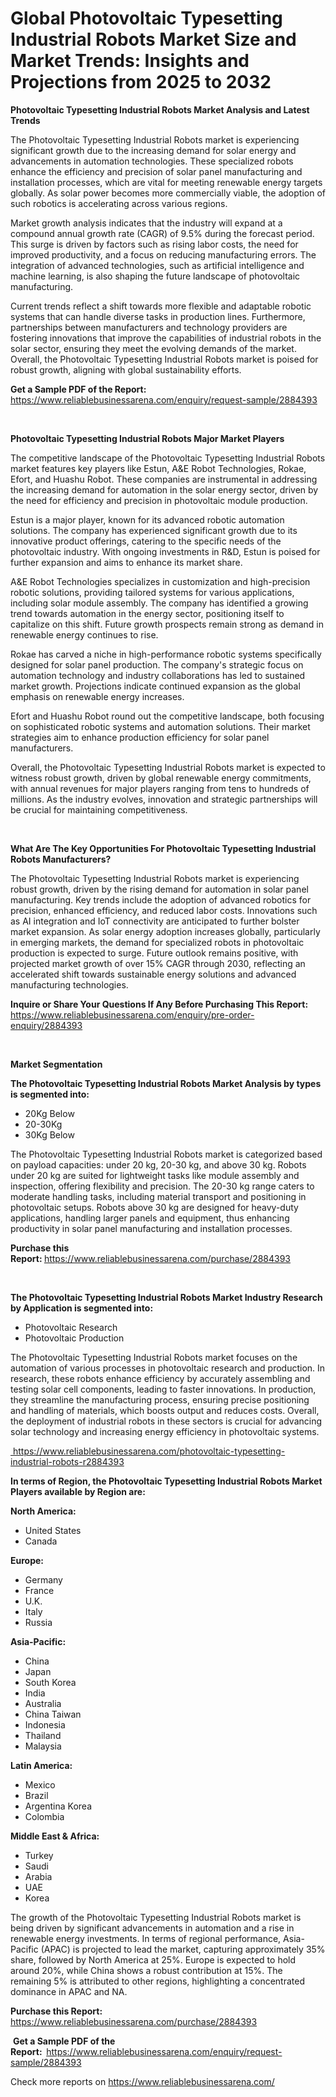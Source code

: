 <p><h1>Global Photovoltaic Typesetting Industrial Robots Market Size and Market Trends: Insights and Projections from 2025 to 2032</h1></p><p><strong>Photovoltaic Typesetting Industrial Robots Market Analysis and Latest Trends</strong></p>
<p><p>The Photovoltaic Typesetting Industrial Robots market is experiencing significant growth due to the increasing demand for solar energy and advancements in automation technologies. These specialized robots enhance the efficiency and precision of solar panel manufacturing and installation processes, which are vital for meeting renewable energy targets globally. As solar power becomes more commercially viable, the adoption of such robotics is accelerating across various regions.</p><p>Market growth analysis indicates that the industry will expand at a compound annual growth rate (CAGR) of 9.5% during the forecast period. This surge is driven by factors such as rising labor costs, the need for improved productivity, and a focus on reducing manufacturing errors. The integration of advanced technologies, such as artificial intelligence and machine learning, is also shaping the future landscape of photovoltaic manufacturing.</p><p>Current trends reflect a shift towards more flexible and adaptable robotic systems that can handle diverse tasks in production lines. Furthermore, partnerships between manufacturers and technology providers are fostering innovations that improve the capabilities of industrial robots in the solar sector, ensuring they meet the evolving demands of the market. Overall, the Photovoltaic Typesetting Industrial Robots market is poised for robust growth, aligning with global sustainability efforts.</p></p>
<p><strong>Get a Sample PDF of the Report:&nbsp;</strong> <a href="https://www.reliablebusinessarena.com/enquiry/request-sample/2884393?utm_campaign=3115&utm_medium=2&utm_source=Github&utm_content=ia&utm_term=13032025&utm_id=photovoltaic-typesetting-industrial-robots">https://www.reliablebusinessarena.com/enquiry/request-sample/2884393</a></p>
<p>&nbsp;</p>
<p><strong>Photovoltaic Typesetting Industrial Robots Major Market Players</strong></p>
<p><p>The competitive landscape of the Photovoltaic Typesetting Industrial Robots market features key players like Estun, A&E Robot Technologies, Rokae, Efort, and Huashu Robot. These companies are instrumental in addressing the increasing demand for automation in the solar energy sector, driven by the need for efficiency and precision in photovoltaic module production.</p><p>Estun is a major player, known for its advanced robotic automation solutions. The company has experienced significant growth due to its innovative product offerings, catering to the specific needs of the photovoltaic industry. With ongoing investments in R&D, Estun is poised for further expansion and aims to enhance its market share.</p><p>A&E Robot Technologies specializes in customization and high-precision robotic solutions, providing tailored systems for various applications, including solar module assembly. The company has identified a growing trend towards automation in the energy sector, positioning itself to capitalize on this shift. Future growth prospects remain strong as demand in renewable energy continues to rise.</p><p>Rokae has carved a niche in high-performance robotic systems specifically designed for solar panel production. The company's strategic focus on automation technology and industry collaborations has led to sustained market growth. Projections indicate continued expansion as the global emphasis on renewable energy increases.</p><p>Efort and Huashu Robot round out the competitive landscape, both focusing on sophisticated robotic systems and automation solutions. Their market strategies aim to enhance production efficiency for solar panel manufacturers.</p><p>Overall, the Photovoltaic Typesetting Industrial Robots market is expected to witness robust growth, driven by global renewable energy commitments, with annual revenues for major players ranging from tens to hundreds of millions. As the industry evolves, innovation and strategic partnerships will be crucial for maintaining competitiveness.</p></p>
<p>&nbsp;</p>
<p><strong>What Are The Key Opportunities For Photovoltaic Typesetting Industrial Robots Manufacturers?</strong></p>
<p><p>The Photovoltaic Typesetting Industrial Robots market is experiencing robust growth, driven by the rising demand for automation in solar panel manufacturing. Key trends include the adoption of advanced robotics for precision, enhanced efficiency, and reduced labor costs. Innovations such as AI integration and IoT connectivity are anticipated to further bolster market expansion. As solar energy adoption increases globally, particularly in emerging markets, the demand for specialized robots in photovoltaic production is expected to surge. Future outlook remains positive, with projected market growth of over 15% CAGR through 2030, reflecting an accelerated shift towards sustainable energy solutions and advanced manufacturing technologies.</p></p>
<p><strong>Inquire or Share Your Questions If Any Before Purchasing This Report:</strong> <a href="https://www.reliablebusinessarena.com/enquiry/pre-order-enquiry/2884393?utm_campaign=3115&utm_medium=2&utm_source=Github&utm_content=ia&utm_term=13032025&utm_id=photovoltaic-typesetting-industrial-robots">https://www.reliablebusinessarena.com/enquiry/pre-order-enquiry/2884393</a></p>
<p>&nbsp;</p>
<p><strong>Market Segmentation</strong></p>
<p><strong>The Photovoltaic Typesetting Industrial Robots Market Analysis by types is segmented into:</strong></p>
<p><ul><li>20Kg Below</li><li>20-30Kg</li><li>30Kg Below</li></ul></p>
<p><p>The Photovoltaic Typesetting Industrial Robots market is categorized based on payload capacities: under 20 kg, 20-30 kg, and above 30 kg. Robots under 20 kg are suited for lightweight tasks like module assembly and inspection, offering flexibility and precision. The 20-30 kg range caters to moderate handling tasks, including material transport and positioning in photovoltaic setups. Robots above 30 kg are designed for heavy-duty applications, handling larger panels and equipment, thus enhancing productivity in solar panel manufacturing and installation processes.</p></p>
<p><strong>Purchase this Report:&nbsp;</strong><a href="https://www.reliablebusinessarena.com/purchase/2884393?utm_campaign=3115&utm_medium=2&utm_source=Github&utm_content=ia&utm_term=13032025&utm_id=photovoltaic-typesetting-industrial-robots">https://www.reliablebusinessarena.com/purchase/2884393</a></p>
<p>&nbsp;</p>
<p><strong>The Photovoltaic Typesetting Industrial Robots Market Industry Research by Application is segmented into:</strong></p>
<p><ul><li>Photovoltaic Research</li><li>Photovoltaic Production</li></ul></p>
<p><p>The Photovoltaic Typesetting Industrial Robots market focuses on the automation of various processes in photovoltaic research and production. In research, these robots enhance efficiency by accurately assembling and testing solar cell components, leading to faster innovations. In production, they streamline the manufacturing process, ensuring precise positioning and handling of materials, which boosts output and reduces costs. Overall, the deployment of industrial robots in these sectors is crucial for advancing solar technology and increasing energy efficiency in photovoltaic systems.</p></p>
<p><a href="https://www.reliablebusinessarena.com/photovoltaic-typesetting-industrial-robots-r2884393?utm_campaign=3115&utm_medium=2&utm_source=Github&utm_content=ia&utm_term=13032025&utm_id=photovoltaic-typesetting-industrial-robots">&nbsp;https://www.reliablebusinessarena.com/photovoltaic-typesetting-industrial-robots-r2884393</a></p>
<p><strong>In terms of Region, the Photovoltaic Typesetting Industrial Robots Market Players available by Region are:</strong></p>
<p>
    <p> <strong> North America: </strong>
        <ul>
            <li>United States</li>
            <li>Canada</li>
        </ul>
        </p> 
    <p> <strong> Europe: </strong>
        <ul>
            <li>Germany</li>
            <li>France</li>
            <li>U.K.</li>
            <li>Italy</li>
            <li>Russia</li>
        </ul>
        </p> 
    <p> <strong> Asia-Pacific: </strong>
        <ul>
            <li>China</li>
            <li>Japan</li>
            <li>South Korea</li>
            <li>India</li>
            <li>Australia</li>
            <li>China Taiwan</li>
            <li>Indonesia</li>
            <li>Thailand</li>
            <li>Malaysia</li>
        </ul>
        </p> 
    <p> <strong> Latin America: </strong>
        <ul>
            <li>Mexico</li>
            <li>Brazil</li>
            <li>Argentina Korea</li>
            <li>Colombia</li>
        </ul>
        </p> 
    <p> <strong> Middle East & Africa: </strong>
        <ul>
            <li>Turkey</li>
            <li>Saudi</li>
            <li>Arabia</li>
            <li>UAE</li>
            <li>Korea</li>
        </ul>
    </p>
    </p>
<p><p>The growth of the Photovoltaic Typesetting Industrial Robots market is being driven by significant advancements in automation and a rise in renewable energy investments. In terms of regional performance, Asia-Pacific (APAC) is projected to lead the market, capturing approximately 35% share, followed by North America at 25%. Europe is expected to hold around 20%, while China shows a robust contribution at 15%. The remaining 5% is attributed to other regions, highlighting a concentrated dominance in APAC and NA.</p></p>
<p><strong>Purchase this Report: </strong><a href="https://www.reliablebusinessarena.com/purchase/2884393?utm_campaign=3115&utm_medium=2&utm_source=Github&utm_content=ia&utm_term=13032025&utm_id=photovoltaic-typesetting-industrial-robots">https://www.reliablebusinessarena.com/purchase/2884393</a></p>
<p>&nbsp;<strong>Get a Sample PDF of the Report:&nbsp;&nbsp;</strong><a href="https://www.reliablebusinessarena.com/enquiry/request-sample/2884393?utm_campaign=3115&utm_medium=2&utm_source=Github&utm_content=ia&utm_term=13032025&utm_id=photovoltaic-typesetting-industrial-robots">https://www.reliablebusinessarena.com/enquiry/request-sample/2884393</a></p>
<p><strong></strong></p>
<p>Check more reports on <a href="https://www.reliablebusinessarena.com/?utm_campaign=3115&utm_medium=2&utm_source=Github&utm_content=ia&utm_term=13032025&utm_id=photovoltaic-typesetting-industrial-robots">https://www.reliablebusinessarena.com/</a></p>